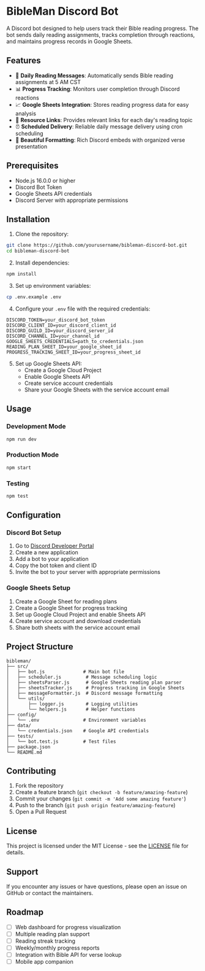 # BibleMan Discord Bot

A Discord bot designed to help users track their Bible reading progress. The bot sends daily reading assignments, tracks completion through reactions, and maintains progress records in Google Sheets.

## Features

- 📖 **Daily Reading Messages**: Automatically sends Bible reading assignments at 5 AM CST
- 📊 **Progress Tracking**: Monitors user completion through Discord reactions
- 📈 **Google Sheets Integration**: Stores reading progress data for easy analysis
- 🔗 **Resource Links**: Provides relevant links for each day's reading topic
- ⏰ **Scheduled Delivery**: Reliable daily message delivery using cron scheduling
- 🎨 **Beautiful Formatting**: Rich Discord embeds with organized verse presentation

## Prerequisites

- Node.js 16.0.0 or higher
- Discord Bot Token
- Google Sheets API credentials
- Discord Server with appropriate permissions

## Installation

1. Clone the repository:
```bash
git clone https://github.com/yourusername/bibleman-discord-bot.git
cd bibleman-discord-bot
```

2. Install dependencies:
```bash
npm install
```

3. Set up environment variables:
```bash
cp .env.example .env
```

4. Configure your `.env` file with the required credentials:
```env
DISCORD_TOKEN=your_discord_bot_token
DISCORD_CLIENT_ID=your_discord_client_id
DISCORD_GUILD_ID=your_discord_server_id
DISCORD_CHANNEL_ID=your_channel_id
GOOGLE_SHEETS_CREDENTIALS=path_to_credentials.json
READING_PLAN_SHEET_ID=your_google_sheet_id
PROGRESS_TRACKING_SHEET_ID=your_progress_sheet_id
```

5. Set up Google Sheets API:
   - Create a Google Cloud Project
   - Enable Google Sheets API
   - Create service account credentials
   - Share your Google Sheets with the service account email

## Usage

### Development Mode
```bash
npm run dev
```

### Production Mode
```bash
npm start
```

### Testing
```bash
npm test
```

## Configuration

### Discord Bot Setup
1. Go to [Discord Developer Portal](https://discord.com/developers/applications)
2. Create a new application
3. Add a bot to your application
4. Copy the bot token and client ID
5. Invite the bot to your server with appropriate permissions

### Google Sheets Setup
1. Create a Google Sheet for reading plans
2. Create a Google Sheet for progress tracking
3. Set up Google Cloud Project and enable Sheets API
4. Create service account and download credentials
5. Share both sheets with the service account email

## Project Structure

```
bibleman/
├── src/
│   ├── bot.js              # Main bot file
│   ├── scheduler.js         # Message scheduling logic
│   ├── sheetsParser.js      # Google Sheets reading plan parser
│   ├── sheetsTracker.js     # Progress tracking in Google Sheets
│   ├── messageFormatter.js  # Discord message formatting
│   └── utils/
│       ├── logger.js        # Logging utilities
│       └── helpers.js       # Helper functions
├── config/
│   └── .env                # Environment variables
├── data/
│   └── credentials.json    # Google API credentials
├── tests/
│   └── bot.test.js         # Test files
├── package.json
└── README.md
```

## Contributing

1. Fork the repository
2. Create a feature branch (`git checkout -b feature/amazing-feature`)
3. Commit your changes (`git commit -m 'Add some amazing feature'`)
4. Push to the branch (`git push origin feature/amazing-feature`)
5. Open a Pull Request

## License

This project is licensed under the MIT License - see the [LICENSE](LICENSE) file for details.

## Support

If you encounter any issues or have questions, please open an issue on GitHub or contact the maintainers.

## Roadmap

- [ ] Web dashboard for progress visualization
- [ ] Multiple reading plan support
- [ ] Reading streak tracking
- [ ] Weekly/monthly progress reports
- [ ] Integration with Bible API for verse lookup
- [ ] Mobile app companion
